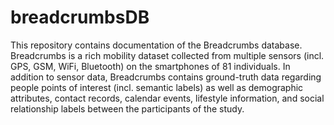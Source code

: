 # breadcrumbsDB
This repository contains documentation of the Breadcrumbs database. Breadcrumbs is a rich mobility dataset collected from multiple sensors (incl. GPS, GSM, WiFi, Bluetooth) on the smartphones of 81 individuals. In addition to sensor data, Breadcrumbs contains ground-truth data regarding people points of interest (incl. semantic labels) as well as demographic attributes, contact records, calendar events, lifestyle information, and social relationship labels between the participants of the study.
